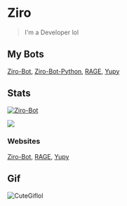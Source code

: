 # Ziro
> I'm a Developer lol

## My Bots
[Ziro-Bot](https://discord.com/api/oauth2/authorize?client_id=752242570532225064&permissions=8&scope=bot),
[Ziro-Bot-Python](https://discord.com/api/oauth2/authorize?client_id=771797240448417793&permissions=8&scope=bot),
[RAGE](https://discord.com/api/oauth2/authorize?client_id=706120306082971699&permissions=2146958847&scope=bot),
[Yupy](https://discord.com/oauth2/authorize?client_id=746714900604125222&scope=bot&permissions=8)

## Stats

<a href="https://top.gg/bot/752242570532225064">
    <img align="center" src="https://top.gg/api/widget/752242570532225064.svg" alt="Ziro-Bot" />
</a>

<p>
<img align="center" src="https://github-readme-stats.anuraghazra1.vercel.app/api?username=ZiroWasTaken420&show_icons=true&include_all_commits=true&theme=material-palenight"/>
</p>

### Websites
[Ziro-Bot](http://zirobot.rf.gd/),
[RAGE](http://ragebot.xyz/),
[Yupy](http://yupy.ml/?i=1)

## Gif
![CuteGiflol](https://i.imgur.com/ZzDn8k3.gif)
